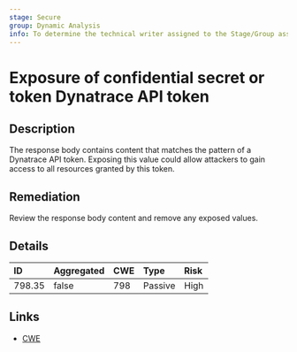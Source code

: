 ```yaml
---
stage: Secure
group: Dynamic Analysis
info: To determine the technical writer assigned to the Stage/Group associated with this page, see https://about.gitlab.com/handbook/product/ux/technical-writing/#assignments
---
```


# Exposure of confidential secret or token Dynatrace API token

## Description

The response body contains content that matches the pattern of a Dynatrace API token.
Exposing this value could allow attackers to gain access to all resources granted by this token.

## Remediation

Review the response body content and remove any exposed values.

## Details

| ID | Aggregated | CWE | Type | Risk |
|:---|:--------|:--------|:--------|:--------|
| 798.35 | false | 798 | Passive | High |

## Links

- [CWE](https://cwe.mitre.org/data/definitions/798.html)
